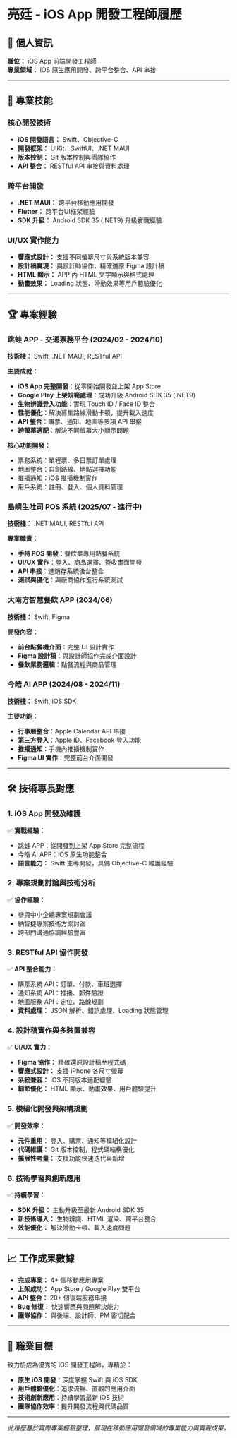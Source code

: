 # 亮廷 - iOS App 開發工程師履歷

## 📱 個人資訊
**職位：** iOS App 前端開發工程師  
**專業領域：** iOS 原生應用開發、跨平台整合、API 串接

---

## 💼 專業技能

### 核心開發技術
- **iOS 開發語言：** Swift、Objective-C
- **開發框架：** UIKit、SwiftUI、.NET MAUI
- **版本控制：** Git 版本控制與團隊協作
- **API 整合：** RESTful API 串接與資料處理

### 跨平台開發
- **.NET MAUI：** 跨平台移動應用開發
- **Flutter：** 跨平台UI框架經驗
- **SDK 升級：** Android SDK 35 (.NET9) 升級實戰經驗

### UI/UX 實作能力
- **響應式設計：** 支援不同螢幕尺寸與系統版本兼容
- **設計稿實現：** 與設計師協作，精確還原 Figma 設計稿
- **HTML 顯示：** APP 內 HTML 文字顯示與格式處理
- **動畫效果：** Loading 狀態、滑動效果等用戶體驗優化

---

## 🏆 專案經驗

### 跳蛙 APP - 交通票務平台 (2024/02 - 2024/10)
**技術棧：** Swift, .NET MAUI, RESTful API

**主要成就：**
- **iOS App 完整開發**：從零開始開發並上架 App Store
- **Google Play 上架規範處理**：成功升級 Android SDK 35 (.NET9)
- **生物辨識登入功能**：實現 Touch ID / Face ID 整合
- **性能優化**：解決募集路線滑動卡頓，提升載入速度
- **API 整合**：購票、通知、地圖等多項 API 串接
- **跨螢幕適配**：解決不同螢幕大小顯示問題

**核心功能開發：**
- 票務系統：單程票、多日票訂單處理
- 地圖整合：自創路線、地點選擇功能
- 推播通知：iOS 推播機制實作
- 用戶系統：註冊、登入、個人資料管理

### 島嶼生吐司 POS 系統 (2025/07 - 進行中)
**技術棧：** .NET MAUI, RESTful API

**專案職責：**
- **手持 POS 開發**：餐飲業專用點餐系統
- **UI/UX 實作**：登入、商品選擇、簽收畫面開發
- **API 串接**：進銷存系統後台整合
- **測試與優化**：與廠商協作進行系統測試

### 大南方智慧餐飲 APP (2024/06)
**技術棧：** Swift, Figma

**開發內容：**
- **前台點餐機介面**：完整 UI 設計實作
- **Figma 設計稿**：與設計師協作完成介面設計
- **餐飲業務邏輯**：點餐流程與商品管理

### 今皓 AI APP (2024/08 - 2024/11)
**技術棧：** Swift, iOS SDK

**主要功能：**
- **行事曆整合**：Apple Calendar API 串接
- **第三方登入**：Apple ID、Facebook 登入功能
- **推播通知**：手機內推播機制實作
- **Figma UI 實作**：完整前台介面開發

---

## 🛠 技術專長對應

### 1. iOS App 開發及維護
✅ **實戰經驗：** 
- 跳蛙 APP：從開發到上架 App Store 完整流程
- 今皓 AI APP：iOS 原生功能整合
- **語言能力：** Swift 主導開發，具備 Objective-C 維護經驗

### 2. 專案規劃討論與技術分析  
✅ **協作經驗：**
- 參與中小企總專案規劃會議
- 納智捷專案技術方案討論
- 跨部門溝通協調經驗豐富

### 3. RESTful API 協作開發
✅ **API 整合能力：**
- 購票系統 API：訂單、付款、車班選擇
- 通知系統 API：推播、郵件驗證
- 地圖服務 API：定位、路線規劃
- **資料處理：** JSON 解析、錯誤處理、Loading 狀態管理

### 4. 設計稿實作與多裝置兼容
✅ **UI/UX 實力：**
- **Figma 協作：** 精確還原設計稿至程式碼
- **響應式設計：** 支援 iPhone 各尺寸螢幕
- **系統兼容：** iOS 不同版本適配經驗
- **細節優化：** HTML 顯示、動畫效果、用戶體驗提升

### 5. 模組化開發與架構規劃
✅ **開發效率：**
- **元件重用：** 登入、購票、通知等模組化設計
- **代碼維護：** Git 版本控制，程式碼結構優化
- **擴展性考量：** 支援功能快速迭代與新增

### 6. 技術學習與創新應用
✅ **持續學習：**
- **SDK 升級：** 主動升級至最新 Android SDK 35
- **新技術導入：** 生物辨識、HTML 渲染、跨平台整合
- **效能優化：** 解決滑動卡頓、載入速度問題

---

## 📈 工作成果數據

- **完成專案：** 4+ 個移動應用專案
- **上架成功：** App Store / Google Play 雙平台
- **API 整合：** 20+ 個後端服務串接
- **Bug 修復：** 快速響應與問題解決能力
- **團隊協作：** 與後端、設計師、PM 密切配合

---

## 🎯 職業目標

致力於成為優秀的 iOS 開發工程師，專精於：
- **原生 iOS 開發**：深度掌握 Swift 與 iOS SDK
- **用戶體驗優化**：追求流暢、直觀的應用介面
- **技術創新應用**：持續學習最新 iOS 技術
- **團隊協作效率**：提升開發流程與代碼品質

---

*此履歷基於實際專案經驗整理，展現在移動應用開發領域的專業能力與實戰成果。*
